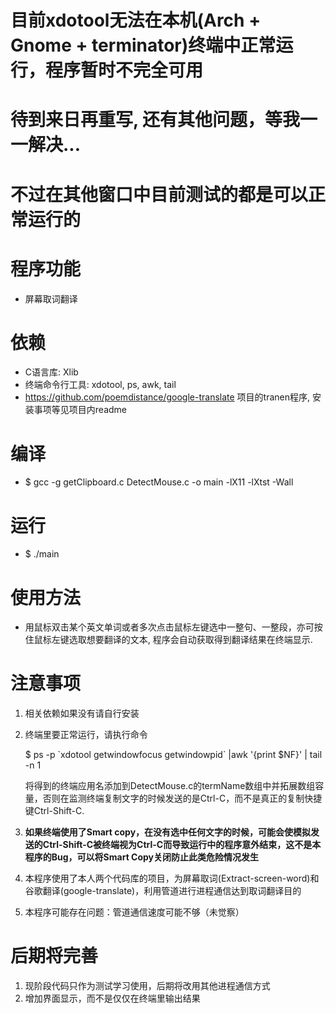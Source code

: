 # 目前xdotool无法在本机(Arch + Gnome + terminator)终端中正常运行，程序暂时不完全可用 
# 待到来日再重写, 还有其他问题，等我一一解决...
# 不过在其他窗口中目前测试的都是可以正常运行的

# 程序功能
* 屏幕取词翻译

# 依赖
* C语言库: Xlib
* 终端命令行工具: xdotool, ps, awk, tail
* https://github.com/poemdistance/google-translate 项目的tranen程序, 安装事项等见项目内readme
 
# 编译
* $ gcc -g getClipboard.c  DetectMouse.c -o main -lX11 -lXtst -Wall

# 运行
* $ ./main

# 使用方法
* 用鼠标双击某个英文单词或者多次点击鼠标左键选中一整句、一整段，亦可按住鼠标左键选取想要翻译的文本, 程序会自动获取得到翻译结果在终端显示.

# 注意事项
1. 相关依赖如果没有请自行安装
2. 终端里要正常运行，请执行命令 

    $ ps -p \`xdotool getwindowfocus getwindowpid\` |awk '{print $NF}' | tail -n 1 

    将得到的终端应用名添加到DetectMouse.c的termName数组中并拓展数组容量，否则在监测终端复制文字的时候发送的是Ctrl-C，而不是真正的复制快捷键Ctrl-Shift-C.

3. **如果终端使用了Smart copy，在没有选中任何文字的时候，可能会使模拟发送的Ctrl-Shift-C被终端视为Ctrl-C而导致运行中的程序意外结束，这不是本程序的Bug，可以将Smart Copy关闭防止此类危险情况发生**

4. 本程序使用了本人两个代码库的项目，为屏幕取词(Extract-screen-word)和谷歌翻译(google-translate)，利用管道进行进程通信达到取词翻译目的

5. 本程序可能存在问题：管道通信速度可能不够（未觉察）

# 后期将完善
1. 现阶段代码只作为测试学习使用，后期将改用其他进程通信方式
2. 增加界面显示，而不是仅仅在终端里输出结果
